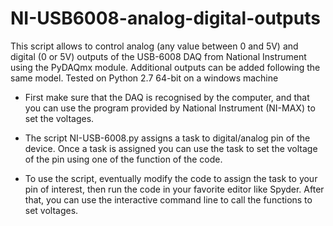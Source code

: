 # NI-USB6008-analog-digital-outputs
This script allows to control analog (any value between 0 and 5V) and digital (0 or 5V) outputs of the USB-6008 DAQ from National Instrument using the PyDAQmx module. 
Additional outputs can be added following the same model.
Tested on Python 2.7 64-bit on a windows machine

- First make sure that the DAQ is recognised by the computer, and that you can use the program provided by National Instrument (NI-MAX) to set the voltages.

- The script NI-USB-6008.py assigns a task to digital/analog pin of the device. Once a task is assigned you can use the task to set the voltage of the pin using one of the function of the code.

- To use the script, eventually modify the code to assign the task to your pin of interest, then run the code in your favorite editor like Spyder. After that, you can use the interactive command line to call the functions to set voltages.
